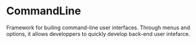 # CommandLine

Framework for builing command-line user interfaces. Through menus and options, it allows developpers to quickly develop 
back-end user intefarce. 

